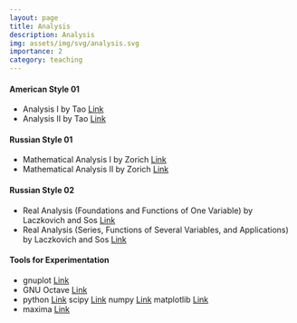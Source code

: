 ```yaml
---
layout: page
title: Analysis
description: Analysis
img: assets/img/svg/analysis.svg
importance: 2
category: teaching
---
```


#### American Style 01

- Analysis I by Tao [Link](https://link.springer.com/book/10.1007/978-981-10-1789-6)
- Analysis II  by Tao [Link](https://link.springer.com/book/10.1007/978-981-10-1804-6)

#### Russian Style 01

- Mathematical Analysis I by Zorich [Link](https://link.springer.com/book/10.1007/978-3-662-48792-1)
- Mathematical Analysis II by Zorich [Link](https://link.springer.com/book/10.1007/978-3-662-48993-2)

#### Russian Style 02

- Real Analysis (Foundations and Functions of One Variable) by Laczkovich and Sos [Link](https://link.springer.com/book/10.1007/978-1-4939-2766-1)
- Real Analysis (Series, Functions of Several Variables, and Applications) by Laczkovich and Sos [Link](https://link.springer.com/book/10.1007/978-1-4939-7369-9)

#### Tools for Experimentation

- gnuplot [Link](http://www.gnuplot.info/)
- GNU Octave  [Link](https://octave.org/)
- python [Link](https://www.python.org/) scipy [Link](https://scipy.org/) numpy [Link](https://numpy.org/) matplotlib [Link](https://matplotlib.org/)
- maxima [Link](https://maxima.sourceforge.io/)  




